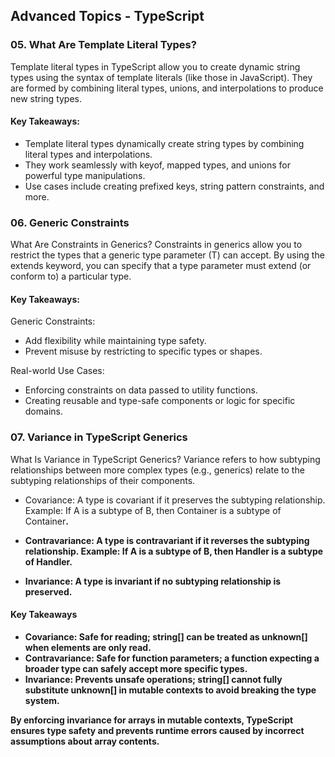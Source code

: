 ## Advanced Topics - TypeScript

### 05. What Are Template Literal Types?

Template literal types in TypeScript allow you to create dynamic string types using the syntax of template literals (like those in JavaScript). They are formed by combining literal types, unions, and interpolations to produce new string types.

#### Key Takeaways:

- Template literal types dynamically create string types by combining literal types and interpolations.
- They work seamlessly with keyof, mapped types, and unions for powerful type manipulations.
- Use cases include creating prefixed keys, string pattern constraints, and more.

### 06. Generic Constraints

What Are Constraints in Generics?
Constraints in generics allow you to restrict the types that a generic type parameter (T) can accept. By using the extends keyword, you can specify that a type parameter must extend (or conform to) a particular type.

#### Key Takeaways:

Generic Constraints:

- Add flexibility while maintaining type safety.
- Prevent misuse by restricting to specific types or shapes.

Real-world Use Cases:

- Enforcing constraints on data passed to utility functions.
- Creating reusable and type-safe components or logic for specific domains.


### 07. Variance in TypeScript Generics
What Is Variance in TypeScript Generics?
Variance refers to how subtyping relationships between more complex types (e.g., generics) relate to the subtyping relationships of their components.

- Covariance: A type is covariant if it preserves the subtyping relationship.
Example: If A is a subtype of B, then Container<A> is a subtype of Container<B>.

- Contravariance: A type is contravariant if it reverses the subtyping relationship.
Example: If A is a subtype of B, then Handler<B> is a subtype of Handler<A>.

- Invariance: A type is invariant if no subtyping relationship is preserved.

#### Key Takeaways
- Covariance: Safe for reading; string[] can be treated as unknown[] when elements are only read.
- Contravariance: Safe for function parameters; a function expecting a broader type can safely accept more specific types.
- Invariance: Prevents unsafe operations; string[] cannot fully substitute unknown[] in mutable contexts to avoid breaking the type system.

By enforcing invariance for arrays in mutable contexts, TypeScript ensures type safety and prevents runtime errors caused by incorrect assumptions about array contents.